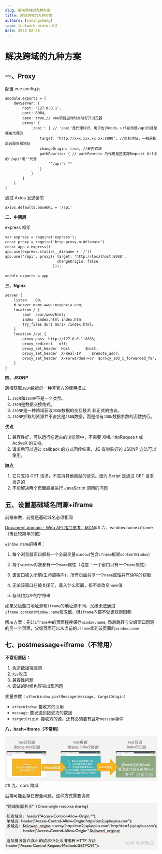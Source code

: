 ```yaml
---
slug: 解决跨域的九种方案
title: 解决跨域的九种方案
authors: [sumingcheng]
tags: [network-protocol]
date: 2023-02-28
---
```


# 解决跨域的九种方案

## 一、Proxy

配置 vue.config.js

```
amodule.exports = {
    devServer: {
        host: '127.0.0.1',
        port: 8084,
        open: true,// vue项目启动时自动打开浏览器
        proxy: {
            '/api': { // '/api'是代理标识，用于告诉node，url前面是/api的就是使用代理的
                target: "http://xxx.xxx.xx.xx:8080", //目标地址，一般是指后台服务器地址
                changeOrigin: true, //是否跨域
                pathRewrite: { // pathRewrite 的作用是把实际Request Url中的'/api'用""代替
                    '^/api': ""
                }
            }
        }
    }
}
```

通过 Axios 发送请求

```
axios.defaults.baseURL = '/api'
```

**二、中间层**

express 框架

```
var express = require('express');
const proxy = require('http-proxy-middleware')
const app = express()
app.use(express.static(__dirname + '/'))
app.use('/api', proxy({ target: 'http://localhost:8088',
                        changeOrigin: false
                      }));

module.exports = app

```

**三、Nginx**

```
server {
    listen    80;
    # server_name www.josephxia.com;
    location / {
        root  /var/www/html;
        index  index.html index.htm;
        try_files $uri $uri/ /index.html;
    }
    location /api {
        proxy_pass  http://127.0.0.1:8888;
        proxy_redirect   off;
        proxy_set_header  Host       $host;
        proxy_set_header  X-Real-IP     $remote_addr;
        proxy_set_header  X-Forwarded-For  $proxy_add_x_forwarded_for;
    }
}

```

**四、JSONP**

跨域获取`JSON`数据的一种非官方的使用模式

1. `JSON`和`JSONP`不是一个类型。
2. `JSON`是数据交换格式。
3. `JSONP`是一种跨域获取`JSON`数据的交互技术 非正式的协议。
4. `JSONP`抓取的资源并不直接是`JSON`数据，而是带有`JSON`数据参数的函数执行。

**优点**

1. 兼容性好，可以运行在远古的浏览器中，不需要 XMLHttpReques t 或 ActiveX 的支持。
2. 请求后可以通过 callback 的方式回传结果，JQ 有封装好的 JSONP 方法可以使用。

**缺点**

1. 它只支持 GET 请求，不支持其他类型的请求。因为 Script 是通过 GET 请求发送的
2. 不能解决两个页面直接进行 JavaScript 调用的问题

## 五、设置基础域名同源+iframe

前端来做，前提是基础域名必须相同

[Document.domain - Web API 接口参考 | MDN](https://developer.mozilla.org/zh-CN/docs/Web/API/Document/domain)## 六、window.name+iframe（传比较简单的值）

`window.name`的特点：

1. 每个浏览器窗口都有一个全局变量`window`(包含`iframe`框架`contentWindow`)

2. 每个`window`对象都有一个`name`属性（注意：一个窗口只有一个`name`属性）

3. 该窗口被关闭前(生命周期内)，所有页面共享一个`name`属性并有读写的权限

4. 无论该窗口在被关闭前，载入什么页面，都不会改变`name`值

5. 存储约为`2M`的字符串

如果父级窗口地址源和`iframe`的地址源不同，父级无法通过`iframe.contentWindow.name`获取值，但`iframe`内部不受该规则限制

解决方案：先让`iframe`中的页面程序保存`window.name`, 然后跳转与父级窗口同源的另一个页面，父级页面可以从当前的`iframe`拿到该页面的`window.name`

## 七、postmessage+iframe（不常用）

**不常用原因：**

1. 伪造数据端漏洞
2. `XSS`攻击
3. 兼容性问题
4. 调试的时候也容易出现问题

变量参数：`otherWindow.postMessage(message, targetOrigin)`

- `otherWindow`: 接收方的引用
- `message`: 要发送到接受方的数据
- `targetOrigin`: 接收方的源，还有必须要有监听`message`事件

**八、hash+iframe（不常用）**

![e0d765cff3769a77cd9906828427d3b9](../image/e0d765cff3769a77cd9906828427d3b9.jpg)## 九、cors 跨域

后端可能会存在安全问题，这种方式需要协商

![89910dfd25b533653c07cb085e44dbe4](../image/89910dfd25b533653c07cb085e44dbe4.jpg)
